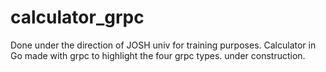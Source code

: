 # calculator_grpc
Done under the direction of JOSH univ for training purposes. Calculator in Go made with grpc to highlight the four grpc types.
under construction.
